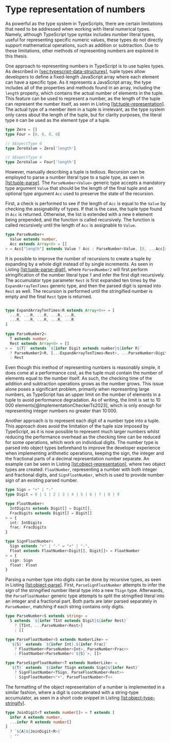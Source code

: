 # Type representation of numbers

As powerful as the type system in TypeScripts, there are certain limitations that need to be addressed when working with literal numerical types. Namely, although TypeScript type syntax includes number literal types, useful for representing specific numeric values, these types do not directly support mathematical operations, such as addition or subtraction. Due to these limitations, other methods of representing numbers are explored in this thesis.

One approach to representing numbers in TypeScript is to use tuples types. As described in [\[sec:typescript-data-structures\]](#sec:typescript-data-structures), tuple types allow developers to define a fixed-length JavaScript array where each element can have a specific type. As it represents a JavaScript array, the type includes all of the properties and methods found in an array, including the `length` property, which contains the actual number of elements in the tuple. This feature can be used to represent a number, as the length of the tuple can represent the number itself, as seen in Listing [\[lst:tuple-representation\]](#lst:tuple-representation). The actual type of a member item in a tuple is irrelevant, as the type system only cares about the length of the tuple, but for clarity purposes, the literal type `0` can be used as the element type of a tuple.

<div class="listing">

``` TypeScript
type Zero = []
type Four = [0, 0, 0, 0] 

// $ExpectType 0
type ZeroValue = Zero['length']

// $ExpectType 4
type ZeroValue = Four['length']
```

</div>

However, manually describing a tuple is tedious. Recursion can be employed to parse a number literal type to a tuple type, as seen in [\[lst:tuple-parse\]](#lst:tuple-parse). The `ParseNumber<Value>` generic type accepts a mandatory type argument `Value` that should be the length of the final tuple and an optional type argument `Acc` used to preserve the state of the recursion.

First, a check is performed to see if the length of `Acc` is equal to the `Value` by checking the assignability of types. If that is the case, the tuple type found in `Acc` is returned. Otherwise, the list is extended with a new `0` element being prepended, and the function is called recursively. The function is called recursively until the length of `Acc` is assignable to `Value`.

<div class="listing">

``` TypeScript
type ParseNumber<
  Value extends number,
  Acc extends Array<0> = []
> = Acc["length"] extends Value ? Acc : ParseNumber<Value, [0, ...Acc]>
```

</div>

It is possible to improve the number of recursions to create a tuple by expanding by a whole digit instead of by single increments. As seen in Listing [\[lst:tuple-parse-digit\]](#lst:tuple-parse-digit), where `ParsedNumber2` will first perform stringification of the number literal type `T` and infer the first digit recursively. The accumulator type parameter `Rest` is first expanded ten times by the `ExpandArrayTenTimes` generic type, and then the parsed digit is spread into `Rest` as well. The recursion is performed until the stringified number is empty and the final `Rest` type is returned.

<div class="listing">

``` TypeScript

type ExpandArrayTenTimes<R extends Array<0>> = [
  ...R, ...R, ...R, ...R, ...R,
  ...R, ...R, ...R, ...R, ...R
]
    
type ParseNumber2<
  T extends number,
  Rest extends Array<0> = []
> = `${T}` extends `${infer Digit extends number}${infer R}`
  ? ParseNumber2<R, [...ExpandArrayTenTimes<Rest>, ...ParseNumber<Digit>]>
  : Rest
```

</div>

Even though this method of representing numbers is reasonably simple, it does come at a performance cost, as the tuple must contain the number of elements equal to the number itself. As such, the checking time of the addition and subtraction operations grows as the number grows. This issue alone poses a significant problem, primarily when representing large numbers, as TypeScript has an upper limit on the number of elements in a tuple to avoid performance degradation. As of writing, the limit is set to 10 000 elements[@ImplementationCheckerTs2023], which is only enough for representing integer numbers no greater than 10 000.

Another approach is to represent each digit of a number type into a tuple. This approach does avoid the limitation of the tuple size imposed by TypeScript, as it is now possible to represent much larger numbers whilst reducing the performance overhead as the checking time can be reduced for some operations, which work on individual digits. The number type is parsed into object types beforehand to improve the developer experience when implementing arithmetic operations, keeping the sign, the integer and the fractional parts of a decimal representation number separate. An example can be seen in Listing [\[lst:object-representation\]](#lst:object-representation), where two object types are created: `FloatNumber`, representing a number with both integer and fractional digits, and `SignFloatNumber`, which is used to provide number sign of an existing parsed number.

<div class="listing">

``` TypeScript
type Sign = "+" | "-"
type Digit = 0 | 1 | 2 | 3 | 4 | 5 | 6 | 7 | 8 | 9

type FloatNumber<
  IntDigits extends Digit[] = Digit[],
  FracDigits extends Digit[] = Digit[]
> = {
  int: IntDigits
  frac: FracDigits
}

type SignFloatNumber<
  Sign extends "+" | "-" = "+" | "-",
  Float extends FloatNumber<Digit[], Digit[]> = FloatNumber
> = {
  sign: Sign
  float: Float
}
```

</div>

Parsing a number type into digits can be done by recursive types, as seen in Listing [\[lst:object-parse\]](#lst:object-parse). First, `ParseSignFloatNumber` attempts to infer the sign of the stringified number literal type into a new `TSign` type. Afterwards, the `ParseFloatNumber` generic type attempts to split the stringified literal into an integer and a fractional part. Both parts are later parsed separately in `ParseNumber`, matching if each string contains only digits.

<div class="listing">

``` TypeScript
type ParseNumber<S extends string> =
  S extends `${infer TInt extends Digit}${infer Rest}`
    ? [TInt, ...ParseNumber<Rest>]
    : []

type ParseFloatNumber<S extends NumberLike> =
  `${S}` extends `${infer Int}.${infer Frac}`
    ? FloatNumber<ParseNumber<Int>, ParseNumber<Frac>>
    : FloatNumber<ParseNumber<`${S}`>, []>

type ParseSignFloatNumber<T extends NumberLike> =
  `${T}` extends `${infer TSign extends Sign}${infer Rest}`
    ? SignFloatNumber<TSign, ParseFloatNumber<Rest>>
    : SignFloatNumber<"+", ParseFloatNumber<T>>
```

</div>

The formatting of the object representation of a number is implemented in a similar fashion, where a digit is concatenated with a string-type accumulator, as seen in a short code snippet in Listing [\[lst:object-type-stringify\]](#lst:object-type-stringify).

<div class="listing">

``` TypeScript
type JoinDigit<T extends number[]> = T extends [
  infer A extends number,
  ...infer R extends number[]
]
  ? `${A}${JoinDigit<R>}`
  : ""
```

</div>
